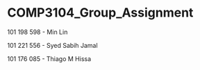 # COMP3104_Group_Assignment

101 198 598 - Min Lin

101 221 556 - Syed Sabih Jamal

101 176 085 - Thiago M Hissa

